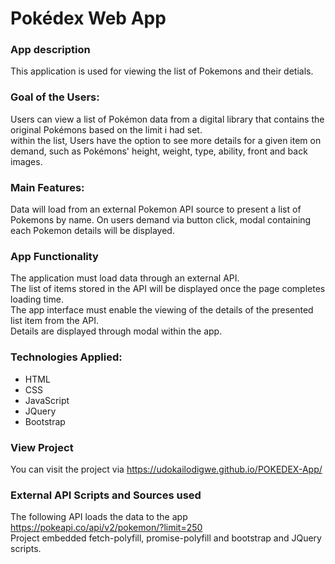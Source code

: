 # Pokédex Web App 


### App description
This application is used for viewing the list of Pokemons and their detials.


### Goal of the Users:
Users can view a list of Pokémon data from a digital library that contains the original Pokémons based on the limit i had set. <br>
within the list, Users have the option to see more details for a given item on demand, such as Pokémons' height, weight, type, ability, front and back images.

### Main Features:
Data will load from an external Pokemon API source to present a list of Pokemons by name. On users demand via button click, modal containing each Pokemon details will be displayed.

### App Functionality
The application must load data through an external API.<br>
The list of items stored in the API will be displayed once the page completes loading time.<br>
The app interface must enable the viewing of the details of the presented list item from the API.<br>
Details are displayed through modal within the app.<br>

### Technologies Applied:
<ul>
<li>HTML</li>
<li>CSS</li>
<li>JavaScript</li>
<li>JQuery</li>
<li>Bootstrap</li>
</ul>

### View Project 
You can visit the project via     https://udokailodigwe.github.io/POKEDEX-App/

### External API Scripts and Sources used
The following API loads the data to the app https://pokeapi.co/api/v2/pokemon/?limit=250 <br>
Project embedded fetch-polyfill, promise-polyfill and bootstrap and JQuery scripts.

